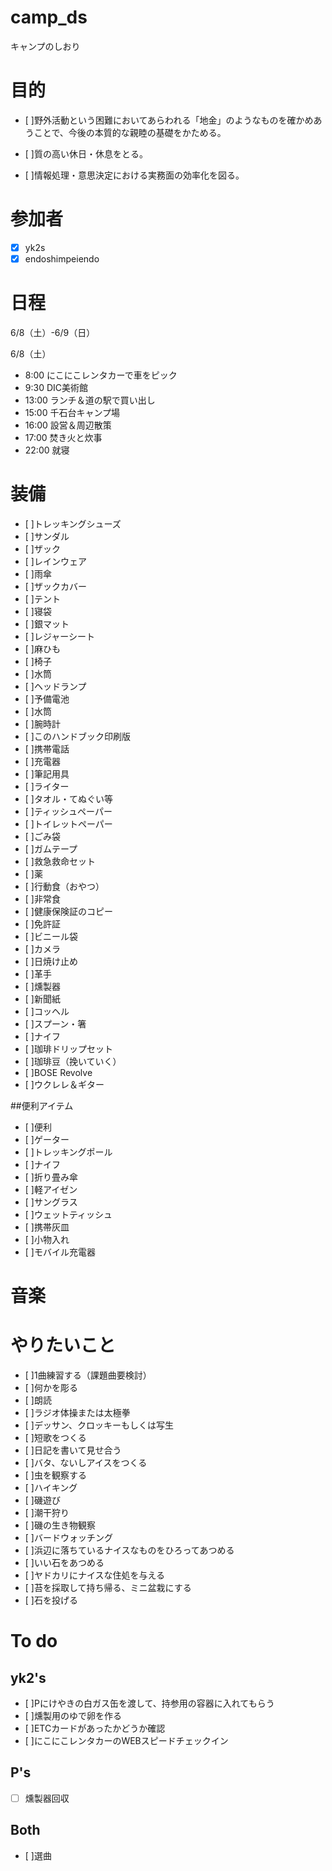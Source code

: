 # camp_ds
キャンプのしおり

# 目的
- [ ]野外活動という困難においてあらわれる「地金」のようなものを確かめあうことで、今後の本質的な親睦の基礎をかためる。

- [ ]質の高い休日・休息をとる。

- [ ]情報処理・意思決定における実務面の効率化を図る。

# 参加者
- [x] yk2s
- [x] endoshimpeiendo

# 日程
6/8（土）-6/9（日）

6/8（土）
- 8:00 にこにこレンタカーで車をピック
- 9:30 DIC美術館
- 13:00 ランチ＆道の駅で買い出し
- 15:00 千石台キャンプ場
- 16:00 設営＆周辺散策
- 17:00 焚き火と炊事
- 22:00 就寝

# 装備
- [ ]トレッキングシューズ
- [ ]サンダル
- [ ]ザック
- [ ]レインウェア
- [ ]雨傘
- [ ]ザックカバー
- [ ]テント
- [ ]寝袋
- [ ]銀マット
- [ ]レジャーシート
- [ ]麻ひも
- [ ]椅子
- [ ]水筒
- [ ]ヘッドランプ
- [ ]予備電池
- [ ]水筒
- [ ]腕時計
- [ ]このハンドブック印刷版
- [ ]携帯電話
- [ ]充電器
- [ ]筆記用具
- [ ]ライター
- [ ]タオル・てぬぐい等
- [ ]ティッシュペーパー
- [ ]トイレットペーパー
- [ ]ごみ袋
- [ ]ガムテープ
- [ ]救急救命セット
- [ ]薬
- [ ]行動食（おやつ）
- [ ]非常食
- [ ]健康保険証のコピー
- [ ]免許証
- [ ]ビニール袋
- [ ]カメラ
- [ ]日焼け止め
- [ ]革手
- [ ]燻製器
- [ ]新聞紙
- [ ]コッヘル
- [ ]スプーン・箸
- [ ]ナイフ
- [ ]珈琲ドリップセット
- [ ]珈琲豆（挽いていく）
- [ ]BOSE Revolve
- [ ]ウクレレ＆ギター

##便利アイテム
- [ ]便利
- [ ]ゲーター
- [ ]トレッキングポール
- [ ]ナイフ
- [ ]折り畳み傘
- [ ]軽アイゼン
- [ ]サングラス
- [ ]ウェットティッシュ
- [ ]携帯灰皿
- [ ]小物入れ
- [ ]モバイル充電器

# 音楽

# やりたいこと
- [ ]1曲練習する（課題曲要検討）
- [ ]何かを彫る
- [ ]朗読
- [ ]ラジオ体操または太極拳
- [ ]デッサン、クロッキーもしくは写生
- [ ]短歌をつくる
- [ ]日記を書いて見せ合う
- [ ]バタ、ないしアイスをつくる
- [ ]虫を観察する
- [ ]ハイキング
- [ ]磯遊び
- [ ]潮干狩り
- [ ]磯の生き物観察
- [ ]バードウォッチング
- [ ]浜辺に落ちているナイスなものをひろってあつめる
- [ ]いい石をあつめる
- [ ]ヤドカリにナイスな住処を与える
- [ ]苔を採取して持ち帰る、ミニ盆栽にする
- [ ]石を投げる

# To do
## yk2's
- [ ]Pにけやきの白ガス缶を渡して、持参用の容器に入れてもらう
- [ ]燻製用のゆで卵を作る
- [ ]ETCカードがあったかどうか確認
- [ ]にこにこレンタカーのWEBスピードチェックイン

## P's
- [ ] 燻製器回収

## Both
- [ ]選曲
